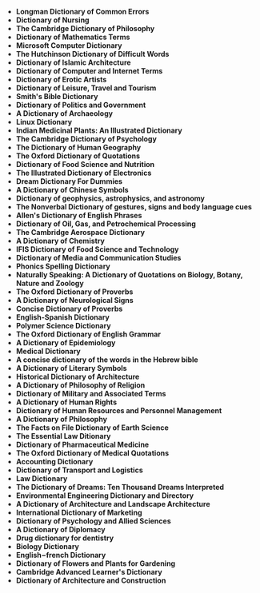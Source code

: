 <ul>

                             

 <li><b><a target="_blank" href="https://github.com/manjunath5496/Dictionaries/blob/master/dic(2).pdf" style="text-decoration:none;">Longman Dictionary of Common Errors</a></b></li>
<li><b><a target="_blank" href="https://github.com/manjunath5496/Dictionaries/blob/master/dic(3).pdf" style="text-decoration:none;">Dictionary of Nursing</a></b></li>
 <li><b><a target="_blank" href="https://github.com/manjunath5496/Dictionaries/blob/master/dic(4).pdf" style="text-decoration:none;">The Cambridge Dictionary of Philosophy</a></b></li>                              
<li><b><a target="_blank" href="https://github.com/manjunath5496/Dictionaries/blob/master/dic(5).pdf" style="text-decoration:none;">Dictionary of Mathematics Terms</a></b></li>
<li><b><a target="_blank" href="https://github.com/manjunath5496/Dictionaries/blob/master/dic(6).pdf" style="text-decoration:none;">Microsoft Computer Dictionary</a></b></li>
 

 <li><b><a target="_blank" href="https://github.com/manjunath5496/Dictionaries/blob/master/dic(8).pdf" style="text-decoration:none;">The Hutchinson Dictionary of Difficult Words</a></b></li>
   <li><b><a target="_blank" href="https://github.com/manjunath5496/Dictionaries/blob/master/dic(9).pdf" style="text-decoration:none;">Dictionary of Islamic Architecture</a></b></li>                             
 <li><b><a target="_blank" href="https://github.com/manjunath5496/Dictionaries/blob/master/dic(10).pdf" style="text-decoration:none;">Dictionary of Computer and Internet Terms </a></b></li>                              
<li><b><a target="_blank" href="https://github.com/manjunath5496/Dictionaries/blob/master/dic(11).pdf" style="text-decoration:none;">Dictionary of Erotic Artists</a></b></li>
<li><b><a target="_blank" href="https://github.com/manjunath5496/Dictionaries/blob/master/dic(12).pdf" style="text-decoration:none;">Dictionary of Leisure, Travel and Tourism</a></b></li>
<li><b><a target="_blank" href="https://github.com/manjunath5496/Dictionaries/blob/master/dic(13).pdf" style="text-decoration:none;">Smith's Bible Dictionary</a></b></li>
                              
<li><b><a target="_blank" href="https://github.com/manjunath5496/Dictionaries/blob/master/dic(14).pdf" style="text-decoration:none;">Dictionary of Politics and Government</a></b></li>
<li><b><a target="_blank" href="https://github.com/manjunath5496/Dictionaries/blob/master/dic(15).pdf" style="text-decoration:none;">A Dictionary of Archaeology</a></b></li>



<li><b><a target="_blank" href="https://github.com/manjunath5496/Dictionaries/blob/master/dic(16).pdf" style="text-decoration:none;">Linux Dictionary</a></b></li>

  <li><b><a target="_blank" href="https://github.com/manjunath5496/Dictionaries/blob/master/dic(17).pdf" style="text-decoration:none;">Indian Medicinal Plants: An Illustrated Dictionary</a></b></li>   
  
<li><b><a target="_blank" href="https://github.com/manjunath5496/Dictionaries/blob/master/dic(18).pdf" style="text-decoration:none;">The Cambridge Dictionary of Psychology</a></b></li> 


<li><b><a target="_blank" href="https://github.com/manjunath5496/Dictionaries/blob/master/dic(20).pdf" style="text-decoration:none;">The Dictionary of Human Geography </a></b></li>

<li><b><a target="_blank" href="https://github.com/manjunath5496/Dictionaries/blob/master/dic(21).pdf" style="text-decoration:none;">The Oxford Dictionary of Quotations</a></b></li>
 

   <li><b><a target="_blank" href="https://github.com/manjunath5496/Dictionaries/blob/master/dic(24).pdf" style="text-decoration:none;">Dictionary of Food Science and Nutrition</a></b></li>
 
   <li><b><a target="_blank" href="https://github.com/manjunath5496/Dictionaries/blob/master/dic(25).pdf" style="text-decoration:none;">The Illustrated Dictionary of Electronics</a></b></li>                              

  <li><b><a target="_blank" href="https://github.com/manjunath5496/Dictionaries/blob/master/dic(26).pdf" style="text-decoration:none;">Dream Dictionary For Dummies</a></b></li>
 
   <li><b><a target="_blank" href="https://github.com/manjunath5496/Dictionaries/blob/master/dic(27).pdf" style="text-decoration:none;">A Dictionary of Chinese Symbols</a></b></li>
 
   <li><b><a target="_blank" href="https://github.com/manjunath5496/Dictionaries/blob/master/dic(28).pdf" style="text-decoration:none;">Dictionary of geophysics, astrophysics, and astronomy  </a></b></li>
 
   <li><b><a target="_blank" href="https://github.com/manjunath5496/Dictionaries/blob/master/dic(29).pdf" style="text-decoration:none;">The Nonverbal Dictionary of gestures, signs and body language cues </a></b></li>                              

  <li><b><a target="_blank" href="https://github.com/manjunath5496/Dictionaries/blob/master/dic(30).pdf" style="text-decoration:none;">Allen's Dictionary of English Phrases</a></b></li>
 
   <li><b><a target="_blank" href="https://github.com/manjunath5496/Dictionaries/blob/master/dic(31).pdf" style="text-decoration:none;">Dictionary of Oil, Gas, and Petrochemical Processing</a></b></li> 
 

   <li><b><a target="_blank" href="https://github.com/manjunath5496/Dictionaries/blob/master/dic(33).pdf" style="text-decoration:none;">The Cambridge Aerospace Dictionary</a></b></li>                              

  <li><b><a target="_blank" href="https://github.com/manjunath5496/Dictionaries/blob/master/dic(34).pdf" style="text-decoration:none;">A Dictionary of Chemistry</a></b></li> 
 
  
   <li><b><a target="_blank" href="https://github.com/manjunath5496/Dictionaries/blob/master/dic(35).pdf" style="text-decoration:none;">IFIS Dictionary of Food Science and Technology</a></b></li>                              

  <li><b><a target="_blank" href="https://github.com/manjunath5496/Dictionaries/blob/master/dic(36).pdf" style="text-decoration:none;">Dictionary of Media and Communication Studies</a></b></li> 
 
<li><b><a target="_blank" href="https://github.com/manjunath5496/Dictionaries/blob/master/dic(37).pdf" style="text-decoration:none;">Phonics Spelling Dictionary</a></b></li>
 <li><b><a target="_blank" href="https://github.com/manjunath5496/Dictionaries/blob/master/dic(38).pdf" style="text-decoration:none;">Naturally Speaking: A Dictionary of Quotations on Biology, Botany, Nature and Zoology</a></b></li>
<li><b><a target="_blank" href="https://github.com/manjunath5496/Dictionaries/blob/master/dic(39).pdf" style="text-decoration:none;">The Oxford Dictionary of Proverbs</a></b></li>
 <li><b><a target="_blank" href="https://github.com/manjunath5496/Dictionaries/blob/master/dic(40).pdf" style="text-decoration:none;">A Dictionary of Neurological Signs</a></b></li>                              
<li><b><a target="_blank" href="https://github.com/manjunath5496/Dictionaries/blob/master/dic(41).pdf" style="text-decoration:none;">Concise Dictionary of Proverbs</a></b></li>
<li><b><a target="_blank" href="https://github.com/manjunath5496/Dictionaries/blob/master/dic(42).pdf" style="text-decoration:none;">English-Spanish Dictionary </a></b></li>
 
  <li><b><a target="_blank" href="https://github.com/manjunath5496/Dictionaries/blob/master/dic(43).pdf" style="text-decoration:none;">Polymer Science Dictionary </a></b></li>
 <li><b><a target="_blank" href="https://github.com/manjunath5496/Dictionaries/blob/master/dic(44).pdf" style="text-decoration:none;">The Oxford Dictionary of English Grammar</a></b></li>
   <li><b><a target="_blank" href="https://github.com/manjunath5496/Dictionaries/blob/master/dic(45).pdf" style="text-decoration:none;">A Dictionary of Epidemiology</a></b></li>                             
 <li><b><a target="_blank" href="https://github.com/manjunath5496/Dictionaries/blob/master/dic(46).pdf" style="text-decoration:none;">Medical Dictionary</a></b></li>                              
<li><b><a target="_blank" href="https://github.com/manjunath5496/Dictionaries/blob/master/dic(47).pdf" style="text-decoration:none;">A concise dictionary of the words in the Hebrew bible</a></b></li>
<li><b><a target="_blank" href="https://github.com/manjunath5496/Dictionaries/blob/master/dic(48).pdf" style="text-decoration:none;">A Dictionary of Literary Symbols</a></b></li>

<li><b><a target="_blank" href="https://github.com/manjunath5496/Dictionaries/blob/master/dic(49).pdf" style="text-decoration:none;">Historical Dictionary of Architecture</a></b></li>
                              
<li><b><a target="_blank" href="https://github.com/manjunath5496/Dictionaries/blob/master/dic(50).pdf" style="text-decoration:none;">A Dictionary of Philosophy of Religion</a></b></li>
<li><b><a target="_blank" href="https://github.com/manjunath5496/Dictionaries/blob/master/dic(51).pdf" style="text-decoration:none;">Dictionary of Military and Associated Terms</a></b></li>

  <li><b><a target="_blank" href="https://github.com/manjunath5496/Dictionaries/blob/master/dic(52).pdf" style="text-decoration:none;">A Dictionary of Human Rights</a></b></li>                              

<li><b><a target="_blank" href="https://github.com/manjunath5496/Dictionaries/blob/master/dic(53).pdf" style="text-decoration:none;">Dictionary of Human Resources and Personnel Management </a></b></li>
 
<li><b><a target="_blank" href="https://github.com/manjunath5496/Dictionaries/blob/master/dic(54).pdf" style="text-decoration:none;">A Dictionary of Philosophy </a></b></li>

<li><b><a target="_blank" href="https://github.com/manjunath5496/Dictionaries/blob/master/dic(55).pdf" style="text-decoration:none;">The Facts on File Dictionary of Earth Science</a></b></li>
 
  <li><b><a target="_blank" href="https://github.com/manjunath5496/Dictionaries/blob/master/dic(56).pdf" style="text-decoration:none;">The Essential Law Ditionary </a></b></li>                              

  <li><b><a target="_blank" href="https://github.com/manjunath5496/Dictionaries/blob/master/dic(57).pdf" style="text-decoration:none;">Dictionary of Pharmaceutical Medicine </a></b></li>
 
   <li><b><a target="_blank" href="https://github.com/manjunath5496/Dictionaries/blob/master/dic(58).pdf" style="text-decoration:none;">The Oxford Dictionary of Medical Quotations </a></b></li>
 
 
  <li><b><a target="_blank" href="https://github.com/manjunath5496/Dictionaries/blob/master/dic(60).pdf" style="text-decoration:none;">Accounting Dictionary </a></b></li>
 
   <li><b><a target="_blank" href="https://github.com/manjunath5496/Dictionaries/blob/master/dic(61).pdf" style="text-decoration:none;">Dictionary of Transport and Logistics</a></b></li>
 
   <li><b><a target="_blank" href="https://github.com/manjunath5496/Dictionaries/blob/master/dic(62).pdf" style="text-decoration:none;">Law Dictionary </a></b></li>
 
   <li><b><a target="_blank" href="https://github.com/manjunath5496/Dictionaries/blob/master/dic(63).pdf" style="text-decoration:none;">The Dictionary of Dreams: Ten Thousand Dreams Interpreted</a></b></li>                              

  <li><b><a target="_blank" href="https://github.com/manjunath5496/Dictionaries/blob/master/dic(64).pdf" style="text-decoration:none;">Environmental Engineering Dictionary and Directory</a></b></li>
 
   <li><b><a target="_blank" href="https://github.com/manjunath5496/Dictionaries/blob/master/dic(65).pdf" style="text-decoration:none;">A Dictionary of Architecture and Landscape Architecture </a></b></li> 
 
   <li><b><a target="_blank" href="https://github.com/manjunath5496/Dictionaries/blob/master/dic(67).pdf" style="text-decoration:none;">International Dictionary of Marketing</a></b></li>                              

  <li><b><a target="_blank" href="https://github.com/manjunath5496/Dictionaries/blob/master/dic(68).pdf" style="text-decoration:none;">Dictionary of Psychology and Allied Sciences</a></b></li> 
 
  
   <li><b><a target="_blank" href="https://github.com/manjunath5496/Dictionaries/blob/master/dic(69).pdf" style="text-decoration:none;">A Dictionary of Diplomacy</a></b></li>                              

  <li><b><a target="_blank" href="https://github.com/manjunath5496/Dictionaries/blob/master/dic(70).pdf" style="text-decoration:none;">Drug dictionary for dentistry </a></b></li> 
  
 
 <li><b><a target="_blank" href="https://github.com/manjunath5496/Dictionaries/blob/master/dic(71).pdf" style="text-decoration:none;">Biology Dictionary</a></b></li>
 
 <li><b><a target="_blank" href="https://github.com/manjunath5496/Dictionaries/blob/master/dic(72).pdf" style="text-decoration:none;">English−french Dictionary</a></b></li> 
 
 
 <li><b><a target="_blank" href="https://github.com/manjunath5496/Dictionaries/blob/master/dic(73).pdf" style="text-decoration:none;">Dictionary of Flowers and Plants for Gardening </a></b></li>
  <li><b><a target="_blank" href="https://github.com/manjunath5496/Dictionaries/blob/master/dic(74).pdf" style="text-decoration:none;">Cambridge Advanced Learner's Dictionary</a></b></li>
                           
<li><b><a target="_blank" href="https://github.com/manjunath5496/Dictionaries/blob/master/dic(76).rar" style="text-decoration:none;">Dictionary of Architecture and Construction</a></b></li>

 </ul>

